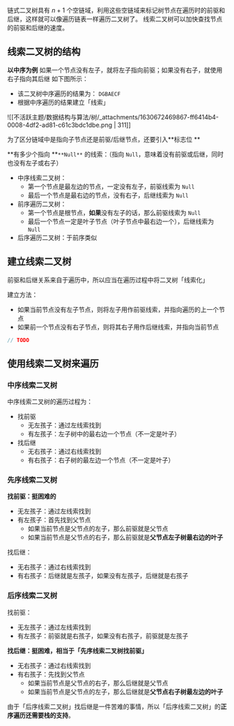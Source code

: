 链式二叉树具有 $n+1$  个空链域，利用这些空链域来标记树节点在遍历时的前驱和后继，这样就可以像遍历链表一样遍历二叉树了。
线索二叉树可以加快查找节点的前驱和后继的速度。


## 线索二叉树的结构
**以中序为例**
如果一个节点没有左子，就将左子指向前驱；如果没有右子，就使用右子指向其后继
如下图所示：

- 该二叉树中序遍历的结果为： `DGBAECF` 
- 根据中序遍历的结果建立「线索」

![[不活跃主题/数据结构与算法/树/_attachments/1630672469867-ff6414b4-0008-4df2-ad81-c61c3bdc1dbe.png | 311]]

为了区分链域中是指向子节点还是前驱/后继节点，还要引入**标志位 **

**有多少个指向 **`**Null**` 的线索：（指向 `Null`，意味着没有前驱或后继，同时也没有左子或右子）

- 中序线索二叉树：
   - 第一个节点是最左边的节点，一定没有左子，前驱线索为 `Null` 
   - 最后一个节点是最右边的节点，没有右子，后继线索为 `Null` 
- 前序遍历二叉树：
   - 第一个节点是根节点，**如果**没有左子的话，那么前驱线索为 `Null`
   - 最后一个节点一定是叶子节点（叶子节点中最右边一个），后继线索为 `Null` 
- 后序遍历二叉树：于前序类似




## 建立线索二叉树
前驱和后继关系来自于遍历中，所以应当在遍历过程中将二叉树「线索化」

建立方法：

- 如果当前节点没有左子节点，则将左子用作前驱线索，并指向遍历的上一个节点
- 如果前一个节点没有右子节点，则将其右子用作后继线索，并指向当前节点

```cpp
// TODO
```


## 使用线索二叉树来遍历


### 中序线索二叉树
中序线索二叉树的遍历过程为：

- 找前驱
   - 无左孩子：通过左线索找到
   - 有左孩子：左子树中的最右边一个节点（不一定是叶子）
- 找后继
   - 无右孩子：通过右线索找到
   - 有右孩子：右子树的最左边一个节点（不一定是叶子）


### 先序线索二叉树
**找前驱：挺困难的**

- 无左孩子：通过左线索找到
- 有左孩子：首先找到父节点
   - 如果当前节点是父节点的左子，那么前驱就是父节点
   - 如果当前节点是父节点的右子，那么前驱就是**父节点左子树最右边的叶子**

找后继：

- 无右孩子：通过右线索找到
- 有右孩子：后继就是左孩子，如果没有左孩子，后继就是右孩子


### 后序线索二叉树
找前驱：

- 无左孩子：通过左线索找到
- 有左孩子：前驱就是右孩子，如果没有右孩子，前驱就是左孩子

**找后继：挺困难，相当于「先序线索二叉树找前驱」**

- 无右孩子：通过右线索找到
- 有右孩子：先找到父节点
   - 如果当前节点是父节点的右子，那么后继就是父节点
   - 如果当前节点是父节点的左子，那么后继就是**父节点右子树最左边的叶子**



由于「后序线索二叉树」找后继是一件苦难的事情，所以「后序线索二叉树」的**正序遍历还需要栈的支持**。




